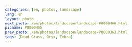 ```yaml
---
categories: [en, photos, landscape]
lang: en
layout: photo
next_photo: /en/photos/landscape/landscape-P0000406.html
picname: P0000405
prev_photo: /en/photos/landscape/landscape-P0000363.html
tags: [Dead Grass, Oryx, Zebra]
---
```

